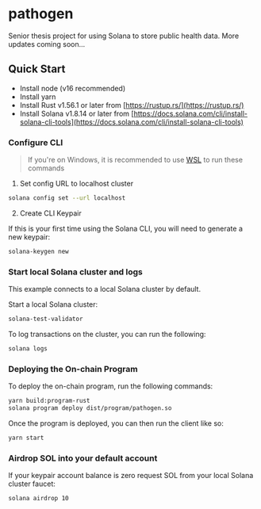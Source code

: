 # pathogen

Senior thesis project for using Solana to store public health data. More updates coming soon...

## Quick Start

- Install node (v16 recommended)
- Install yarn
- Install Rust v1.56.1 or later from [https://rustup.rs/](https://rustup.rs/)
- Install Solana v1.8.14 or later from [https://docs.solana.com/cli/install-solana-cli-tools](https://docs.solana.com/cli/install-solana-cli-tools)

### Configure CLI

> If you're on Windows, it is recommended to use [WSL](https://docs.microsoft.com/en-us/windows/wsl/install-win10) to run these commands

1. Set config URL to localhost cluster

```bash
solana config set --url localhost
```

2. Create CLI Keypair

If this is your first time using the Solana CLI, you will need to generate a new keypair:

```bash
solana-keygen new
```

### Start local Solana cluster and logs

This example connects to a local Solana cluster by default.

Start a local Solana cluster:

```bash
solana-test-validator
```

To log transactions on the cluster, you can run the following:

```bash
solana logs
```

### Deploying the On-chain Program

To deploy the on-chain program, run the following commands:

```bash
yarn build:program-rust
solana program deploy dist/program/pathogen.so
```

Once the program is deployed, you can then run the client like so:

```bash
yarn start
```

### Airdrop SOL into your default account

If your keypair account balance is zero request SOL from your local Solana cluster faucet:

```bash
solana airdrop 10
```
